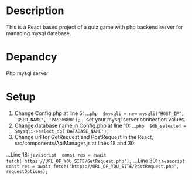 # Description
This is a React based project of a quiz game with php backend server for managing mysql database.

# Depandcy
Php
mysql server

# Setup
1. Change Config.php at line 5:
...```php 
$mysqli = new mysqli("HOST_IP", 'USER_NAME', 'PASSWORD');```
...set your mysql server connection values.
2. Change database name in Config.php at line 10:
...```php 
$db_selected = $mysqli->select_db('DATABASE_NAME');```
3. Change url for GetRequest and PostRequest in the React, src/components/ApiManager.js at lines 18 and 30:

...Line 18: ```javascript 
const res = await fetch('https://URL_OF_YOU_SITE/GetRequest.php');```
...Line 30: ```javascript 
const res = await fetch('https://URL_OF_YOU_SITE/PostRequest.php', requestOptions);```